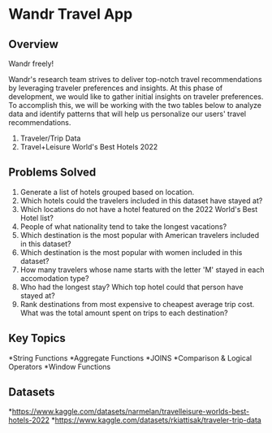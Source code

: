 # Wandr Travel App
## Overview
Wandr freely!

Wandr's research team strives to deliver top-notch travel recommendations by leveraging traveler preferences and insights. At this phase of development, we would like to gather initial insights on traveler preferences. To accomplish this, we will be working with the two tables below to analyze data and identify patterns that will help us personalize our users' travel recommendations.
 1. Traveler/Trip Data
 1. Travel+Leisure World's Best Hotels 2022
## Problems Solved
 1. Generate a list of hotels grouped based on location.
 1. Which hotels could the travelers included in this dataset have stayed at?
 1. Which locations do not have a hotel featured on the 2022 World's Best Hotel list?
 1. People of what nationality tend to take the longest vacations? 
 1. Which destination is the most popular with American travelers included in this dataset?
 1. Which destination is the most popular with women included in this dataset?
 1. How many travelers whose name starts with the letter 'M' stayed in each accomodation type? 
 1. Who had the longest stay? Which top hotel could that person have stayed at?
 1. Rank destinations from most expensive to cheapest average trip cost. What was the total amount spent on trips to each destination?
## Key Topics
 *String Functions
 *Aggregate Functions
 *JOINS
 *Comparison & Logical Operators
 *Window Functions
## Datasets
 *https://www.kaggle.com/datasets/narmelan/travelleisure-worlds-best-hotels-2022
 *https://www.kaggle.com/datasets/rkiattisak/traveler-trip-data
